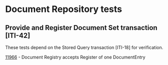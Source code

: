 # Document Repository tests #

## Provide and Register Document Set transaction [ITI-42] ##

These tests depend on the Stored Query transaction [ITI-18] for verification.

[11966](11966.html) - Document Registry accepts Register of one DocumentEntry